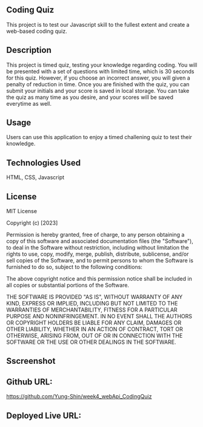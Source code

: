 ## Coding Quiz
This project is to test our Javascript skill to the fullest extent and create a web-based coding quiz.
  
## Description
This project is timed quiz, testing your knowledge regarding coding. You will be presented with a set of questions with limited time, 
which is 30 seconds for this quiz. However, if you choose an incorrect answer, you will given a penalty of reduction in time. Once you are finished
with the quiz, you can submit your initials and your score is saved in local storage. You can take the quiz as many time as you desire, and your scores
will be saved everytime as well.  

## Usage
Users can use this application to enjoy a timed challening quiz to test their knowledge. 

## Technologies Used
HTML,
CSS,
Javascript
  
## License
MIT License

Copyright (c) [2023] 

Permission is hereby granted, free of charge, to any person obtaining a copy
of this software and associated documentation files (the "Software"), to deal
in the Software without restriction, including without limitation the rights
to use, copy, modify, merge, publish, distribute, sublicense, and/or sell
copies of the Software, and to permit persons to whom the Software is
furnished to do so, subject to the following conditions:

The above copyright notice and this permission notice shall be included in all
copies or substantial portions of the Software.

THE SOFTWARE IS PROVIDED "AS IS", WITHOUT WARRANTY OF ANY KIND, EXPRESS OR
IMPLIED, INCLUDING BUT NOT LIMITED TO THE WARRANTIES OF MERCHANTABILITY,
FITNESS FOR A PARTICULAR PURPOSE AND NONINFRINGEMENT. IN NO EVENT SHALL THE
AUTHORS OR COPYRIGHT HOLDERS BE LIABLE FOR ANY CLAIM, DAMAGES OR OTHER
LIABILITY, WHETHER IN AN ACTION OF CONTRACT, TORT OR OTHERWISE, ARISING FROM,
OUT OF OR IN CONNECTION WITH THE SOFTWARE OR THE USE OR OTHER DEALINGS IN THE
SOFTWARE.

## Sscreenshot


## Github URL:
https://github.com/Yung-Shin/week4_webApi_CodingQuiz

## Deployed Live URL: 
